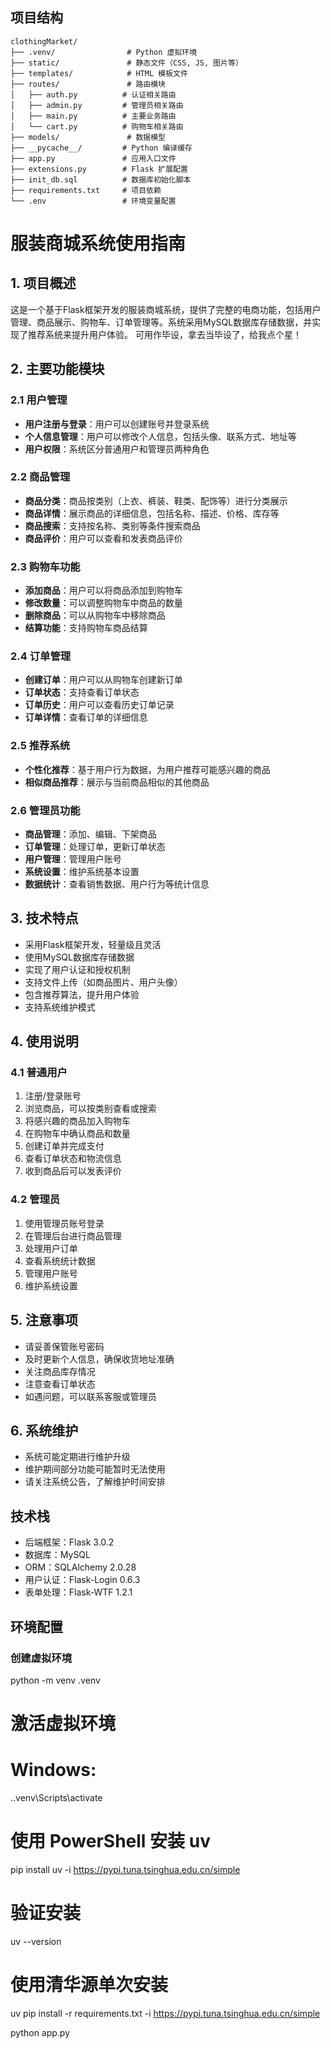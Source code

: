 
## 项目结构

```
clothingMarket/
├── .venv/                # Python 虚拟环境
├── static/               # 静态文件（CSS, JS, 图片等）
├── templates/            # HTML 模板文件
├── routes/               # 路由模块
│   ├── auth.py          # 认证相关路由
│   ├── admin.py         # 管理员相关路由
│   ├── main.py          # 主要业务路由
│   └── cart.py          # 购物车相关路由
├── models/               # 数据模型
├── __pycache__/         # Python 编译缓存
├── app.py               # 应用入口文件
├── extensions.py        # Flask 扩展配置
├── init_db.sql          # 数据库初始化脚本
├── requirements.txt     # 项目依赖
└── .env                 # 环境变量配置
```

# 服装商城系统使用指南

## 1. 项目概述
这是一个基于Flask框架开发的服装商城系统，提供了完整的电商功能，包括用户管理、商品展示、购物车、订单管理等。系统采用MySQL数据库存储数据，并实现了推荐系统来提升用户体验。
可用作毕设，拿去当毕设了，给我点个星！

## 2. 主要功能模块

### 2.1 用户管理
- **用户注册与登录**：用户可以创建账号并登录系统
- **个人信息管理**：用户可以修改个人信息，包括头像、联系方式、地址等
- **用户权限**：系统区分普通用户和管理员两种角色

### 2.2 商品管理
- **商品分类**：商品按类别（上衣、裤装、鞋类、配饰等）进行分类展示
- **商品详情**：展示商品的详细信息，包括名称、描述、价格、库存等
- **商品搜索**：支持按名称、类别等条件搜索商品
- **商品评价**：用户可以查看和发表商品评价

### 2.3 购物车功能
- **添加商品**：用户可以将商品添加到购物车
- **修改数量**：可以调整购物车中商品的数量
- **删除商品**：可以从购物车中移除商品
- **结算功能**：支持购物车商品结算

### 2.4 订单管理
- **创建订单**：用户可以从购物车创建新订单
- **订单状态**：支持查看订单状态
- **订单历史**：用户可以查看历史订单记录
- **订单详情**：查看订单的详细信息

### 2.5 推荐系统
- **个性化推荐**：基于用户行为数据，为用户推荐可能感兴趣的商品
- **相似商品推荐**：展示与当前商品相似的其他商品

### 2.6 管理员功能
- **商品管理**：添加、编辑、下架商品
- **订单管理**：处理订单，更新订单状态
- **用户管理**：管理用户账号
- **系统设置**：维护系统基本设置
- **数据统计**：查看销售数据、用户行为等统计信息

## 3. 技术特点
- 采用Flask框架开发，轻量级且灵活
- 使用MySQL数据库存储数据
- 实现了用户认证和授权机制
- 支持文件上传（如商品图片、用户头像）
- 包含推荐算法，提升用户体验
- 支持系统维护模式

## 4. 使用说明

### 4.1 普通用户
1. 注册/登录账号
2. 浏览商品，可以按类别查看或搜索
3. 将感兴趣的商品加入购物车
4. 在购物车中确认商品和数量
5. 创建订单并完成支付
6. 查看订单状态和物流信息
7. 收到商品后可以发表评价

### 4.2 管理员
1. 使用管理员账号登录
2. 在管理后台进行商品管理
3. 处理用户订单
4. 查看系统统计数据
5. 管理用户账号
6. 维护系统设置

## 5. 注意事项
- 请妥善保管账号密码
- 及时更新个人信息，确保收货地址准确
- 关注商品库存情况
- 注意查看订单状态
- 如遇问题，可以联系客服或管理员

## 6. 系统维护
- 系统可能定期进行维护升级
- 维护期间部分功能可能暂时无法使用
- 请关注系统公告，了解维护时间安排 

## 技术栈

- 后端框架：Flask 3.0.2
- 数据库：MySQL
- ORM：SQLAlchemy 2.0.28
- 用户认证：Flask-Login 0.6.3
- 表单处理：Flask-WTF 1.2.1

## 环境配置

### 创建虚拟环境
python -m venv .venv

# 激活虚拟环境
# Windows:
.\.venv\Scripts\activate

# 使用 PowerShell 安装 uv
pip install uv -i https://pypi.tuna.tsinghua.edu.cn/simple

# 验证安装
uv --version

# 使用清华源单次安装
uv pip install -r requirements.txt -i https://pypi.tuna.tsinghua.edu.cn/simple

python app.py

